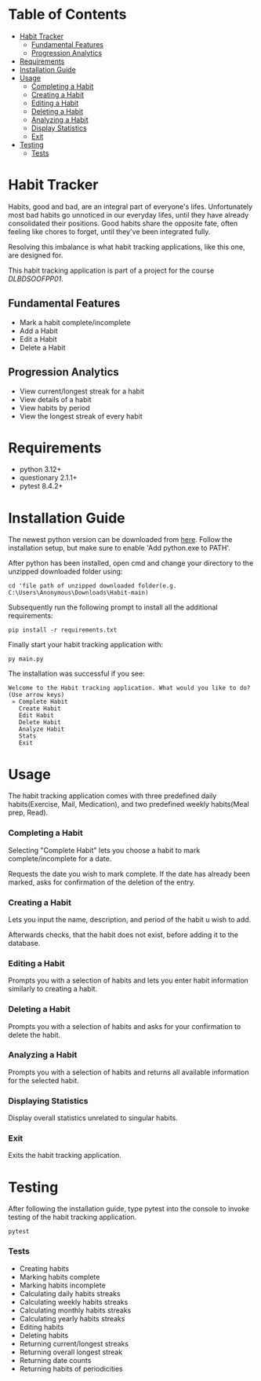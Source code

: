 # Table of Contents
+ [Habit Tracker](#habit-tracker)
  - [Fundamental Features](#fundamental-features)
  - [Progression Analytics](#progression-analytics)
+ [Requirements](#requirements)
+ [Installation Guide](#installation-guide)
+ [Usage](#usage)
  - [Completing a Habit](#completing-a-habit)
  - [Creating a Habit](#creating-a-habit)
  - [Editing a Habit](#editing-a-habit)
  - [Deleting a Habit](#deleting-a-habit)
  - [Analyzing a Habit](#analyzing-a-habit)
  - [Display Statistics](#displaying-statistics)
  - [Exit](#exit)
+ [Testing](#testing)
  - [Tests](#tests)

# Habit Tracker
Habits, good and bad, are an integral part of everyone's lifes. Unfortunately most bad habits go unnoticed in our everyday lifes, until they have 
already consolidated their positions. Good habits share the opposite fate, often feeling like chores to forget, until they've been integrated fully.

Resolving this imbalance is what habit tracking applications, like this one, are designed for.

This habit tracking application is part of a project for the course *DLBDSOOFPP01*.

## Fundamental Features
+ Mark a habit complete/incomplete
+ Add a Habit
+ Edit a Habit
+ Delete a Habit

## Progression Analytics
+ View current/longest streak for a habit
+ View details of a habit
+ View habits by period
+ View the longest streak of every habit

# Requirements
+ python 3.12+
+ questionary 2.1.1+
+ pytest 8.4.2+

# Installation Guide
The newest python version can be downloaded from [here](https://www.python.org/downloads/). 
Follow the installation setup, but make sure to enable 'Add python.exe to PATH'.

After python has been installed, open cmd and change your directory to the unzipped downloaded folder using:
```
cd 'file path of unzipped downloaded folder(e.g. C:\Users\Anonymous\Downloads\Habit-main)
```
Subsequently run the following prompt to install all the additional requirements:
```
pip install -r requirements.txt
```
Finally start your habit tracking application with:
```
py main.py
```
The installation was successful if you see:
```
Welcome to the Habit tracking application. What would you like to do? (Use arrow keys)
 » Complete Habit
   Create Habit
   Edit Habit
   Delete Habit
   Analyze Habit
   Stats
   Exit
```

# Usage
The habit tracking application comes with three predefined daily habits(Exercise, Mail, Medication), and two predefined weekly habits(Meal prep, Read).

### Completing a Habit
Selecting "Complete Habit" lets you choose a habit to mark complete/incomplete for a date. 

Requests the date you wish to mark complete. If the date has already been marked, asks for confirmation of the deletion of the entry.

### Creating a Habit
Lets you input the name, description, and period of the habit u wish to add.

Afterwards checks, that the habit does not exist, before adding it to the database.

### Editing a Habit
Prompts you with a selection of habits and lets you enter habit information similarly to creating a habit.

### Deleting a Habit
Prompts you with a selection of habits and asks for your confirmation to delete the habit.

### Analyzing a Habit
Prompts you with a selection of habits and returns all available information for the selected habit.

### Displaying Statistics
Display overall statistics unrelated to singular habits.

### Exit
Exits the habit tracking application.

# Testing
After following the installation guide, type pytest into the console to invoke testing of the habit tracking application.
```
pytest
```
### Tests
+ Creating habits
+ Marking habits complete
+ Marking habits incomplete
+ Calculating daily habits streaks
+ Calculating weekly habits streaks
+ Calculating monthly habits streaks
+ Calculating yearly habits streaks
+ Editing habits
+ Deleting habits
+ Returning current/longest streaks
+ Returning overall longest streak
+ Returning date counts
+ Returning habits of periodicities
